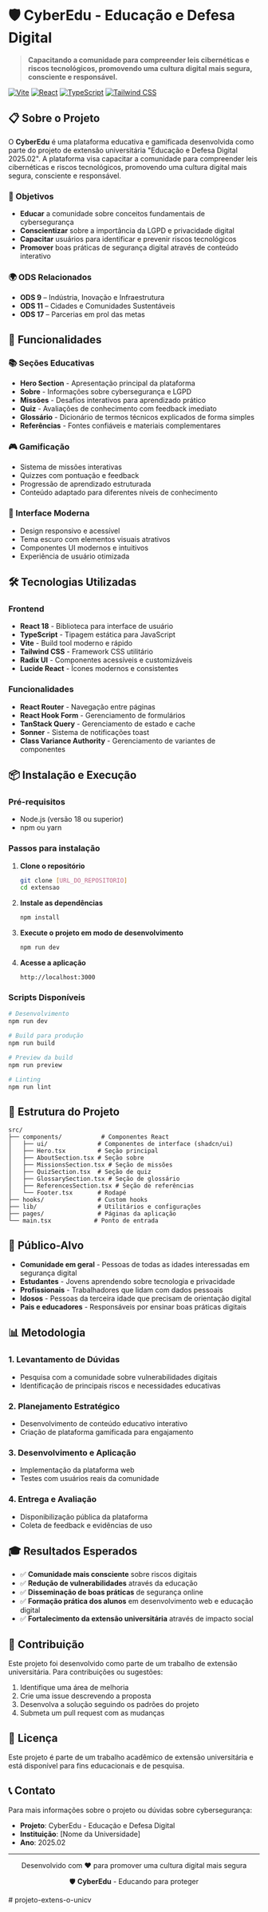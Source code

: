 # 🛡️ CyberEdu - Educação e Defesa Digital

> **Capacitando a comunidade para compreender leis cibernéticas e riscos tecnológicos, promovendo uma cultura digital mais segura, consciente e responsável.**

[![Vite](https://img.shields.io/badge/Vite-646CFF?style=for-the-badge&logo=vite&logoColor=white)](https://vitejs.dev/)
[![React](https://img.shields.io/badge/React-61DAFB?style=for-the-badge&logo=react&logoColor=black)](https://reactjs.org/)
[![TypeScript](https://img.shields.io/badge/TypeScript-3178C6?style=for-the-badge&logo=typescript&logoColor=white)](https://www.typescriptlang.org/)
[![Tailwind CSS](https://img.shields.io/badge/Tailwind_CSS-38B2AC?style=for-the-badge&logo=tailwind-css&logoColor=white)](https://tailwindcss.com/)

## 📋 Sobre o Projeto

O **CyberEdu** é uma plataforma educativa e gamificada desenvolvida como parte do projeto de extensão universitária "Educação e Defesa Digital 2025.02". A plataforma visa capacitar a comunidade para compreender leis cibernéticas e riscos tecnológicos, promovendo uma cultura digital mais segura, consciente e responsável.

### 🎯 Objetivos

- **Educar** a comunidade sobre conceitos fundamentais de cybersegurança
- **Conscientizar** sobre a importância da LGPD e privacidade digital
- **Capacitar** usuários para identificar e prevenir riscos tecnológicos
- **Promover** boas práticas de segurança digital através de conteúdo interativo

### 🌍 ODS Relacionados

- **ODS 9** – Indústria, Inovação e Infraestrutura
- **ODS 11** – Cidades e Comunidades Sustentáveis  
- **ODS 17** – Parcerias em prol das metas

## 🚀 Funcionalidades

### 📚 Seções Educativas
- **Hero Section** - Apresentação principal da plataforma
- **Sobre** - Informações sobre cybersegurança e LGPD
- **Missões** - Desafios interativos para aprendizado prático
- **Quiz** - Avaliações de conhecimento com feedback imediato
- **Glossário** - Dicionário de termos técnicos explicados de forma simples
- **Referências** - Fontes confiáveis e materiais complementares

### 🎮 Gamificação
- Sistema de missões interativas
- Quizzes com pontuação e feedback
- Progressão de aprendizado estruturada
- Conteúdo adaptado para diferentes níveis de conhecimento

### 🎨 Interface Moderna
- Design responsivo e acessível
- Tema escuro com elementos visuais atrativos
- Componentes UI modernos e intuitivos
- Experiência de usuário otimizada

## 🛠️ Tecnologias Utilizadas

### Frontend
- **React 18** - Biblioteca para interface de usuário
- **TypeScript** - Tipagem estática para JavaScript
- **Vite** - Build tool moderno e rápido
- **Tailwind CSS** - Framework CSS utilitário
- **Radix UI** - Componentes acessíveis e customizáveis
- **Lucide React** - Ícones modernos e consistentes

### Funcionalidades
- **React Router** - Navegação entre páginas
- **React Hook Form** - Gerenciamento de formulários
- **TanStack Query** - Gerenciamento de estado e cache
- **Sonner** - Sistema de notificações toast
- **Class Variance Authority** - Gerenciamento de variantes de componentes

## 📦 Instalação e Execução

### Pré-requisitos
- Node.js (versão 18 ou superior)
- npm ou yarn

### Passos para instalação

1. **Clone o repositório**
   ```bash
   git clone [URL_DO_REPOSITORIO]
   cd extensao
   ```

2. **Instale as dependências**
   ```bash
   npm install
   ```

3. **Execute o projeto em modo de desenvolvimento**
   ```bash
   npm run dev
   ```

4. **Acesse a aplicação**
   ```
   http://localhost:3000
   ```

### Scripts Disponíveis

```bash
# Desenvolvimento
npm run dev

# Build para produção
npm run build

# Preview da build
npm run preview

# Linting
npm run lint
```

## 📁 Estrutura do Projeto

```
src/
├── components/           # Componentes React
│   ├── ui/              # Componentes de interface (shadcn/ui)
│   ├── Hero.tsx         # Seção principal
│   ├── AboutSection.tsx # Seção sobre
│   ├── MissionsSection.tsx # Seção de missões
│   ├── QuizSection.tsx  # Seção de quiz
│   ├── GlossarySection.tsx # Seção de glossário
│   ├── ReferencesSection.tsx # Seção de referências
│   └── Footer.tsx       # Rodapé
├── hooks/               # Custom hooks
├── lib/                 # Utilitários e configurações
├── pages/               # Páginas da aplicação
└── main.tsx            # Ponto de entrada
```

## 🎯 Público-Alvo

- **Comunidade em geral** - Pessoas de todas as idades interessadas em segurança digital
- **Estudantes** - Jovens aprendendo sobre tecnologia e privacidade
- **Profissionais** - Trabalhadores que lidam com dados pessoais
- **Idosos** - Pessoas da terceira idade que precisam de orientação digital
- **Pais e educadores** - Responsáveis por ensinar boas práticas digitais

## 📊 Metodologia

### 1. Levantamento de Dúvidas
- Pesquisa com a comunidade sobre vulnerabilidades digitais
- Identificação de principais riscos e necessidades educativas

### 2. Planejamento Estratégico
- Desenvolvimento de conteúdo educativo interativo
- Criação de plataforma gamificada para engajamento

### 3. Desenvolvimento e Aplicação
- Implementação da plataforma web
- Testes com usuários reais da comunidade

### 4. Entrega e Avaliação
- Disponibilização pública da plataforma
- Coleta de feedback e evidências de uso

## 🎓 Resultados Esperados

- ✅ **Comunidade mais consciente** sobre riscos digitais
- ✅ **Redução de vulnerabilidades** através da educação
- ✅ **Disseminação de boas práticas** de segurança online
- ✅ **Formação prática dos alunos** em desenvolvimento web e educação digital
- ✅ **Fortalecimento da extensão universitária** através de impacto social

## 🤝 Contribuição

Este projeto foi desenvolvido como parte de um trabalho de extensão universitária. Para contribuições ou sugestões:

1. Identifique uma área de melhoria
2. Crie uma issue descrevendo a proposta
3. Desenvolva a solução seguindo os padrões do projeto
4. Submeta um pull request com as mudanças

## 📄 Licença

Este projeto é parte de um trabalho acadêmico de extensão universitária e está disponível para fins educacionais e de pesquisa.

## 📞 Contato

Para mais informações sobre o projeto ou dúvidas sobre cybersegurança:

- **Projeto**: CyberEdu - Educação e Defesa Digital
- **Instituição**: [Nome da Universidade]
- **Ano**: 2025.02

---

<div align="center">
  <p>Desenvolvido com ❤️ para promover uma cultura digital mais segura</p>
  <p>🛡️ <strong>CyberEdu</strong> - Educando para proteger</p>
</div>
# projeto-extens-o-unicv
